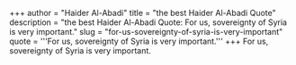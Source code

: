 +++
author = "Haider Al-Abadi"
title = "the best Haider Al-Abadi Quote"
description = "the best Haider Al-Abadi Quote: For us, sovereignty of Syria is very important."
slug = "for-us-sovereignty-of-syria-is-very-important"
quote = '''For us, sovereignty of Syria is very important.'''
+++
For us, sovereignty of Syria is very important.
